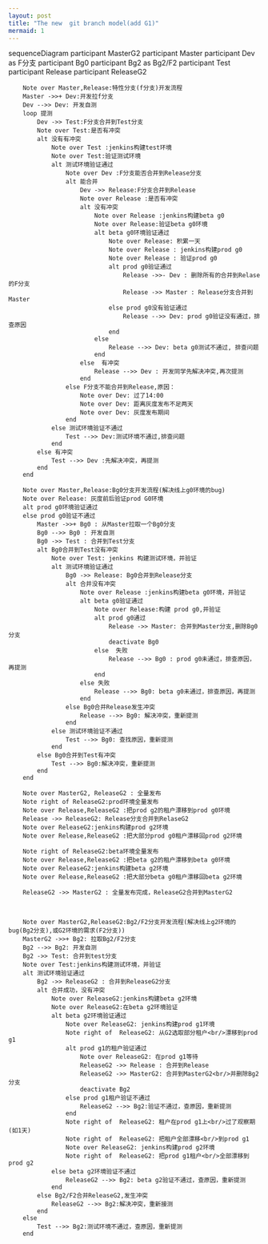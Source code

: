 ```yaml
---
layout: post
title: "The new  git branch model(add G1)"
mermaid: 1
---
```



<div class="mermaid">
	sequenceDiagram
		participant MasterG2
		participant Master
		participant Dev as F分支
		participant Bg0
		participant Bg2 as Bg2/F2
		participant Test
		participant Release
		participant ReleaseG2

		Note over Master,Release:特性分支(f分支)开发流程 
		Master ->>+ Dev:开发拉f分支
		Dev -->> Dev: 开发自测
		loop 提测
			Dev ->> Test:F分支合并到Test分支
			Note over Test:是否有冲突
			alt 没有有冲突
				Note over Test :jenkins构建test环境
				Note over Test:验证测试环境
				alt 测试环境验证通过
					Note over Dev :F分支能否合并到Release分支
					alt 能合并
						Dev ->> Release:F分支合并到Release
						Note over Release :是否有冲突
						alt 没有冲突
							Note over Release :jenkins构建beta g0
							Note over Release:验证beta g0环境
							alt beta g0环境验证通过
								Note over Release: 积累一天
								Note over Release : jenkins构建prod g0
								Note over Release : 验证prod g0
								alt prod g0验证通过
									Release ->>- Dev : 删除所有的合并到Relase的F分支
									Release ->> Master : Release分支合并到Master
								else prod g0没有验证通过
									Release -->> Dev: prod g0验证没有通过，排查原因
								end
							else
								Release -->> Dev: beta g0测试不通过, 排查问题
							end
						else  有冲突
							Release -->> Dev : 开发同学先解决冲突,再次提测
						end
					else F分支不能合并到Release,原因：
						Note over Dev: 过了14:00
						Note over Dev: 距离灰度发布不足两天
						Note over Dev: 灰度发布期间
					end
				else 测试环境验证不通过
					Test -->> Dev:测试环境不通过,排查问题
				end
			else 有冲突
				Test -->> Dev :先解决冲突，再提测
			end
		end

		Note over Master,Release:Bg0分支开发流程(解决线上g0环境的bug)
		Note over Release: 灰度前后验证prod G0环境
		alt prod g0环境验证通过
		else prod g0验证不通过
			Master ->>+ Bg0 : 从Master拉取一个Bg0分支
			Bg0 -->> Bg0 : 开发自测
			Bg0 ->> Test : 合并到Test分支
			alt Bg0合并到Test没有冲突
				Note over Test:	jenkins 构建测试环境，并验证
				alt 测试环境验证通过
					Bg0 ->> Release: Bg0合并到Release分支 
					alt 合并没有冲突
						Note over Release :jenkins构建beta g0环境，并验证
						alt beta g0验证通过
							Note over Release:构建 prod g0,并验证
							alt prod g0通过
								Release ->> Master: 合并到Master分支,删除Bg0分支
								deactivate Bg0
							else  失败
								Release -->> Bg0 : prod g0未通过，排查原因，再提测
							end
						else 失败
							Release -->> Bg0: beta g0未通过，排查原因，再提测	
						end
					else Bg0合并Release发生冲突
						Release -->> Bg0: 解决冲突，重新提测
					end
				else 测试环境验证不通过
					Test -->> Bg0: 查找原因，重新提测
				end
			else Bg0合并到Test有冲突 
				Test -->> Bg0:解决冲突，重新提测	
			end
		end

		Note over MasterG2, ReleaseG2 : 全量发布
		Note right of ReleaseG2:prod环境全量发布
		Note over Release,ReleaseG2 :把prod g2的租户漂移到prod g0环境
		Release ->> ReleaseG2: Release分支合并到RelaseG2
		Note over ReleaseG2:jenkins构建prod g2环境
		Note over Release,ReleaseG2 :把大部分prod g0租户漂移回prod g2环境

		Note right of ReleaseG2:beta环境全量发布
		Note over Release,ReleaseG2 :把beta g2的租户漂移到beta g0环境
		Note over ReleaseG2:jenkins构建beta g2环境
		Note over Release,ReleaseG2 :把大部分beta g0租户漂移回beta g2环境

		ReleaseG2 ->> MasterG2 : 全量发布完成，ReleaseG2合并到MasterG2



		Note over MasterG2,ReleaseG2:Bg2/F2分支开发流程(解决线上g2环境的bug(Bg2分支),或G2环境的需求(F2分支))
		MasterG2 ->>+ Bg2: 拉取Bg2/F2分支	
		Bg2 -->> Bg2: 开发自测
		Bg2 ->> Test: 合并到test分支
		Note over Test:jenkins构建测试环境，并验证
		alt 测试环境验证通过
			Bg2 ->> ReleaseG2 : 合并到ReleaseG2分支
			alt 合并成功，没有冲突
				Note over ReleaseG2:jenkins构建beta g2环境
				Note over ReleaseG2:在beta g2环境验证
				alt beta g2环境验证通过
					Note over ReleaseG2: jenkins构建prod g1环境
					Note right of  ReleaseG2: 从G2选取部分租户<br/>漂移到prod g1
					alt prod g1的租户验证通过
						Note over ReleaseG2: 在prod g1等待
						ReleaseG2 ->> Release : 合并到Release
						ReleaseG2 ->> MasterG2: 合并到MasterG2<br/>并删除Bg2分支
						deactivate Bg2
					else prod g1租户验证不通过
						ReleaseG2 -->> Bg2:验证不通过，查原因，重新提测
					end
					Note right of  ReleaseG2: 租户在prod g1上<br/>过了观察期(如1天)
					Note right of  ReleaseG2: 把租户全部漂移<br/>到prod g1
					Note over ReleaseG2: jenkins构建prod g2环境
					Note right of  ReleaseG2: 把prod g1租户<br/>全部漂移到prod g2
				else beta g2环境验证不通过
					ReleaseG2 -->> Bg2: beta g2验证不通过，查原因，重新提测
				end
			else Bg2/F2合并ReleaseG2,发生冲突 
				ReleaseG2 -->> Bg2:解决冲突，重新接测	
			end
		else
			Test -->> Bg2:测试环境不通过，查原因，重新提测
		end
</div>





